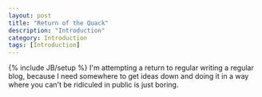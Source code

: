 ```yaml
---
layout: post
title: "Return of the Quack"
description: "Introduction"
category: Introduction
tags: [Introduction]
---
```

{% include JB/setup %}
I'm attempting a return to regular writing a regular blog, because I need somewhere to get ideas down and doing it in a way where you can't be ridiculed in public is just boring.